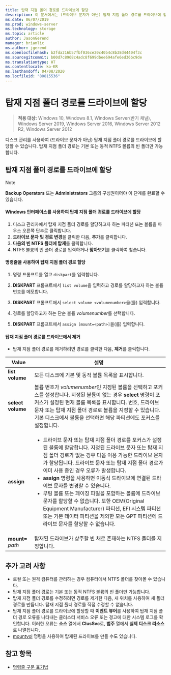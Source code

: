 ```yaml
---
title: 탑재 지점 폴더 경로를 드라이브에 할당
description: 이 문서에서는 (드라이브 문자가 아닌) 탑재 지점 폴더 경로를 드라이브에 할당하는 방법을 설명합니다.
ms.date: 06/07/2019
ms.prod: windows-server
ms.technology: storage
ms.topic: article
author: JasonGerend
manager: brianlic
ms.author: jgerend
ms.openlocfilehash: b2fda216b57fbf036ce20c40b4c8b38d44404f3c
ms.sourcegitcommit: b00d7c8968c4adc8f699dbee694afe6ed36bc9de
ms.translationtype: HT
ms.contentlocale: ko-KR
ms.lasthandoff: 04/08/2020
ms.locfileid: "80815536"
---
```

# <a name="assign-a-mount-point-folder-path-to-a-drive"></a>탑재 지점 폴더 경로를 드라이브에 할당

> **적용 대상:** Windows 10, Windows 8.1, Windows Server(반기 채널), Windows Server 2019, Windows Server 2016, Windows Server 2012 R2, Windows Server 2012

디스크 관리를 사용하여 (드라이브 문자가 아닌) 탑재 지점 폴더 경로를 드라이브에 할당할 수 있습니다. 탑재 지점 폴더 경로는 기본 또는 동적 NTFS 볼륨의 빈 폴더만 가능합니다.

## <a name="assigning-a-mount-point-folder-path-to-a-drive"></a>탑재 지점 폴더 경로를 드라이브에 할당

> [!NOTE]
> **Backup Operators** 또는 **Administrators** 그룹의 구성원이어야 이 단계를 완료할 수 있습니다.

#### <a name="to-assign-a-mount-point-folder-path-to-a-drive-by-using-the-windows-interface"></a>Windows 인터페이스를 사용하여 탑재 지점 폴더 경로를 드라이브에 할당

1.  디스크 관리자에서 탑재 지점 폴더 경로를 할당하고자 하는 파티션 또는 볼륨을 마우스 오른쪽 단추로 클릭합니다. 
2. **드라이브 문자 및 경로 변경**을 클릭한 다음, **추가**를 클릭합니다. 
3. **다음의 빈 NTFS 폴더에 탑재**를 클릭합니다.
4. NTFS 볼륨의 빈 폴더 경로를 입력하거나 **찾아보기**를 클릭하여 찾습니다.

#### <a name="to-assign-a-mount-point-folder-path-to-a-drive-using-a-command-line"></a>명령줄을 사용하여 탑재 지점 폴더 경로 할당

1.  명령 프롬프트를 열고 `diskpart`를 입력합니다.

2.  **DISKPART** 프롬프트에서 `list volume`을 입력하고 경로를 할당하고자 하는 볼륨 번호를 메모합니다.

3.  **DISKPART** 프롬프트에서 `select volume <volumenumber>`을(를) 입력합니다. 

4. 경로를 할당하고자 하는 단순 볼륨 *volumenumber*를 선택합니다.

5.  **DISKPART** 프롬프트에서 `assign [mount=<path>]`을(를) 입력합니다.

#### <a name="to-remove-a-mount-point-folder-path-to-a-drive"></a>탑재 지점 폴더 경로를 드라이브에서 제거

-   탑재 지점 폴더 경로를 제거하려면 경로를 클릭한 다음, **제거**를 클릭합니다.

| Value | 설명 |
| --- | --- |
| **list volume** | 모든 디스크에 기본 및 동적 볼륨 목록을 표시합니다. |
| **select volume**        | 볼륨 번호가 <em>volumenumber</em>인 지정된 볼륨을 선택하고 포커스를 설정합니다. 지정된 볼륨이 없는 경우 **select** 명령이 포커스가 설정된 현재 볼륨 목록을 표시합니다. 번호, 드라이브 문자 또는 탑재 지점 폴더 경로로 볼륨을 지정할 수 있습니다. 기본 디스크에서 볼륨을 선택하면 해당 파티션에도 포커스를 설정합니다.|
| **assign** | <ul><li> 드라이브 문자 또는 탑재 지점 폴더 경로를 포커스가 설정된 볼륨에 할당합니다. 지정된 드라이브 문자 또는 탑재 지점 폴더 경로가 없는 경우 다음 이용 가능한 드라이브 문자가 할당됩니다. 드라이브 문자 또는 탑재 지점 폴더 경로가 이미 사용 중인 경우 오류가 발생합니다.</li>  <li>**assign** 명령을 사용하면 이동식 드라이브에 연결된 드라이브 문자를 변경할 수 있습니다.</li> <li> 부팅 볼륨 또는 페이징 파일을 포함하는 볼륨에 드라이브 문자를 할당할 수 없습니다. 또한 OEM(Original Equipment Manufacturer) 파티션, EFI 시스템 파티션 또는 기본 데이터 파티션을 제외한 모든 GPT 파티션에 드라이브 문자를 할당할 수 없습니다.</li></ul> |
| **mount=** <em>path</em> | 탑재된 드라이브가 상주할 빈 채로 존재하는 NTFS 폴더를 지정합니다.  |

## <a name="additional-considerations"></a>추가 고려 사항

-   로컬 또는 원격 컴퓨터를 관리하는 경우 컴퓨터에서 NTFS 폴더를 찾아볼 수 있습니다.
-   탑재 지점 폴더 경로는 기본 또는 동적 NTFS 볼륨의 빈 폴더만 가능합니다.
-   탑재 지점 폴더 경로를 수정하려면 경로를 제거한 다음, 새 위치를 사용하여 새 폴더 경로를 만듭니다. 탑재 지점 폴더 경로를 직접 수정할 수 없습니다.
-   탑재 지점 폴더 경로를 드라이브에 할당할 때 **이벤트 뷰어**를 사용하여 탑재 지점 폴더 경로 오류를 나타내는 클러스터 서비스 오류 또는 경고에 대한 시스템 로그를 확인합니다. 이러한 오류는 **소스** 열에서 **ClusSvc**로, **범주** 열에서 **실제 디스크 리소스**로 나열됩니다.
-   [mountvol](https://go.microsoft.com/fwlink/?linkid=64111) 명령을 사용하여 탑재된 드라이브를 만들 수도 있습니다.

## <a name="see-also"></a>참고 항목
-   [명령줄 구문 표기법](https://technet.microsoft.com/library/cc742449(v=ws.11).aspx)


